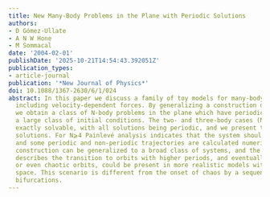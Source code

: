 ```yaml
---
title: New Many-Body Problems in the Plane with Periodic Solutions
authors:
- D Gómez-Ullate
- A N W Hone
- M Sommacal
date: '2004-02-01'
publishDate: '2025-10-21T14:54:43.392051Z'
publication_types:
- article-journal
publication: '*New Journal of Physics*'
doi: 10.1088/1367-2630/6/1/024
abstract: In this paper we discuss a family of toy models for many-body interactions
  including velocity-dependent forces. By generalizing a construction due to Calogero,
  we obtain a class of N-body problems in the plane which have periodic orbits for
  a large class of initial conditions. The two- and three-body cases (N=2, 3) are
  exactly solvable, with all solutions being periodic, and we present their explicit
  solutions. For N⩾4 Painlevé analysis indicates that the system should not be integrable,
  and some periodic and non-periodic trajectories are calculated numerically. The
  construction can be generalized to a broad class of systems, and the mechanism which
  describes the transition to orbits with higher periods, and eventually to aperiodic
  or even chaotic orbits, could be present in more realistic models with a mixed phase
  space. This scenario is different from the onset of chaos by a sequence of Hopf
  bifurcations.
---
```

